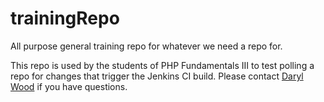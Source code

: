# trainingRepo
All purpose general training repo for whatever we need a repo for. 

This repo is used by the students of PHP Fundamentals III to test polling a repo for changes that trigger the Jenkins CI build. Please contact [Daryl Wood](mailto:daryl@datashuttle.net) if you have questions.


